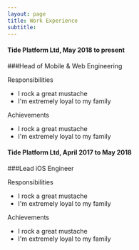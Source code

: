 ```yaml
---
layout: page
title: Work Experience
subtitle:
---
```


#### Tide Platform Ltd, May 2018 to present
###Head of Mobile & Web Engineering

Responsibilities
- I rock a great mustache
- I'm extremely loyal to my family

Achievements
- I rock a great mustache
- I'm extremely loyal to my family

#### Tide Platform Ltd, April 2017 to May 2018
###Lead iOS Engineer

Responsibilities
- I rock a great mustache
- I'm extremely loyal to my family

Achievements
- I rock a great mustache
- I'm extremely loyal to my family
